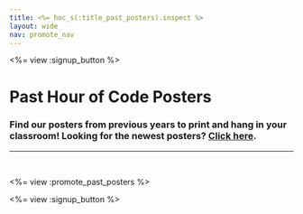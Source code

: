 ```yaml
---
title: <%= hoc_s(:title_past_posters).inspect %>
layout: wide
nav: promote_nav
---
```


<%= view :signup_button %>

# Past Hour of Code Posters

### Find our posters from previous years to print and hang in your classroom! Looking for the newest posters? <a href="<%= resolve_url('/promote/resources#posters') %>">Click here</a>.


***

<br>

<%= view :promote_past_posters %>

<%= view :signup_button %>
